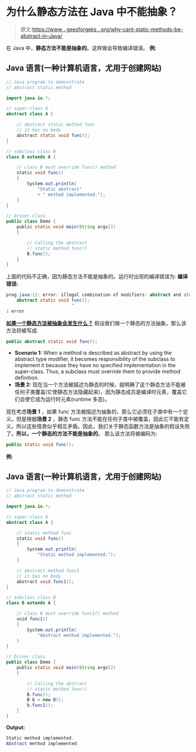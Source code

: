 # 为什么静态方法在 Java 中不能抽象？

> 原文:[https://www . geesforgeks . org/why-cant-static-methods-be-abstract-in-Java/](https://www.geeksforgeeks.org/why-cant-static-methods-be-abstract-in-java/)

在 Java 中，**静态方法不能是抽象的**。这样做会导致编译错误。
**例:**

## Java 语言(一种计算机语言，尤用于创建网站)

```java
// Java program to demonstrate
// abstract static method

import java.io.*;

// super-class A
abstract class A {

    // abstract static method func
    // it has no body
    abstract static void func();
}

// subclass class B
class B extends A {

    // class B must override func() method
    static void func()
    {
        System.out.println(
            "Static abstract"
            + " method implemented.");
    }
}

// Driver class
public class Demo {
    public static void main(String args[])
    {

        // Calling the abstract
        // static method func()
        B.func();
    }
}
```

上面的代码不正确，因为静态方法不能是抽象的。运行时出现的编译错误为:
**编译错误:**

```java
prog.java:12: error: illegal combination of modifiers: abstract and static
    abstract static void func();
                         ^
1 error
```

**<u>如果一个静态方法被抽象会发生什么？</u>**
假设我们做一个静态的方法抽象。那么该方法将被写成:

```java
public abstract static void func();
```

*   **Scenario 1:** When a method is described as abstract by using the abstract type modifier, it becomes responsibility of the subclass to implement it because they have no specified implementation in the super-class. Thus, a subclass must override them to provide method definition. 
*   **场景 2:** 现在当一个方法被描述为静态的时候，就明确了这个静态方法不能被任何子类覆盖(它使静态方法隐藏起来)，因为静态成员是编译时元素，覆盖它们会使它成为运行时元素(runtime 多态)。

现在考虑**场景 1** ，如果 func 方法被描述为抽象的，那么它必须在子类中有一个定义。但是根据**场景 2** ，静态 func 方法不能在任何子类中被覆盖，因此它不能有定义。所以这些情景似乎相互矛盾。因此，我们关于静态函数方法是抽象的假设失败了。**所以，一个静态的方法不能是抽象的**。
那么该方法将被编码为:

```java
public static void func();
```

**例:**

## Java 语言(一种计算机语言，尤用于创建网站)

```java
// Java program to demonstrate
// abstract static method

import java.io.*;

// super-class A
abstract class A {

    // static method func
    static void func()
    {
        System.out.println(
            "Static method implemented.");
    }

    // abstract method func1
    // it has no body
    abstract void func1();
}

// subclass class B
class B extends A {

    // class B must override func1() method
    void func1()
    {
        System.out.println(
            "Abstract method implemented.");
    }
}

// Driver class
public class Demo {
    public static void main(String args[])
    {

        // Calling the abstract
        // static method func()
        B.func();
        B b = new B();
        b.func1();
    }
}
```

**Output:** 

```java
Static method implemented.
Abstract method implemented.
```
